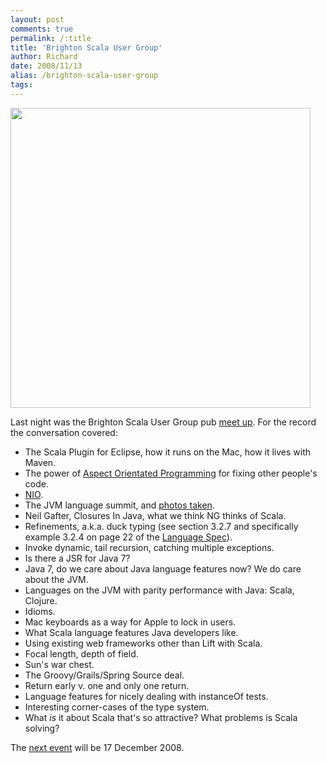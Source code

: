 ```yaml
---
layout: post
comments: true
permalink: /:title
title: 'Brighton Scala User Group'
author: Richard
date: 2008/11/13
alias: /brighton-scala-user-group
tags:
---
```


<img src="http://awesomeness.openphoto.me/custom/201207/53ec7a-11219739-0-media_httpfarm4static_JFwnG_870x550.jpg" width="480"/>

Last night was the Brighton Scala User Group pub [meet up][]. For the
record the conversation covered:

-   The Scala Plugin for Eclipse, how it runs on the Mac, how it lives with Maven.
-   The power of [Aspect Orientated Programming][] for fixing other people's code.
-   [NIO][].
-   The JVM language summit, and [photos taken][].
-   Neil Gafter, Closures In Java, what we think NG thinks of Scala.
-   Refinements, a.k.a. duck typing (see section 3.2.7 and specifically example 3.2.4 on page 22 of the [Language Spec][]).
-   Invoke dynamic, tail recursion, catching multiple exceptions.
-   Is there a JSR for Java 7?
-   Java 7, do we care about Java language features now? We do care about the JVM.
-   Languages on the JVM with parity performance with Java: Scala, Clojure.
-   Idioms.
-   Mac keyboards as a way for Apple to lock in users.
-   What Scala language features Java developers like.
-   Using existing web frameworks other than Lift with Scala.
-   Focal length, depth of field.
-   Sun's war chest.
-   The Groovy/Grails/Spring Source deal.
-   Return early v. one and only one return.
-   Language features for nicely dealing with instanceOf tests.
-   Interesting corner-cases of the type system.
-   What *is* it about Scala that's so attractive? What problems is
    Scala solving?

The [next event][] will be 17 December 2008.


  [meet up]: http://upcoming.yahoo.com/event/1263871/
  [Aspect Orientated Programming]: http://www.eclipse.org/equinox/incubator/aspects/
  [NIO]: http://en.wikipedia.org/wiki/New_I/O
  [photos taken]: http://www.flickr.com/photos/montpelier/sets/72157607759681468/
  [Language Spec]: http://www.scala-lang.org/node/198
  [next event]: http://upcoming.yahoo.com/event/1348516/

